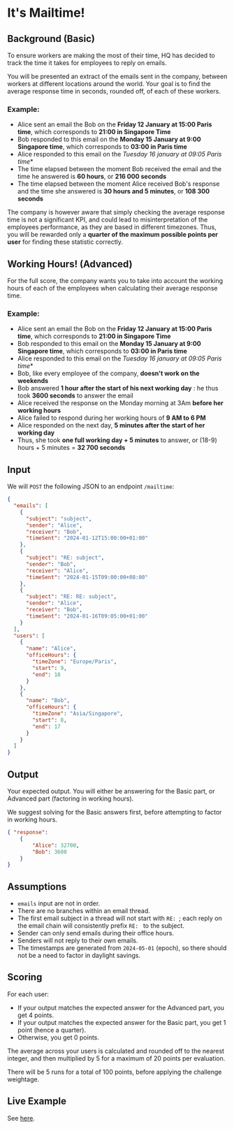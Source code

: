 # It's Mailtime!

## Background (Basic)

To ensure workers are making the most of their time, HQ has decided to track the time it takes for employees to reply on
emails.

You will be presented an extract of the emails sent in the company, between workers at different locations around the
world.
Your goal is to find the average response time in seconds, rounded off, of each of these workers.

### Example:

- Alice sent an email the Bob on the **Friday 12 January at 15:00 Paris time**, which corresponds to **21:00 in
  Singapore Time**
- Bob responded to this email on the **Monday 15 January at 9:00 Singapore time**, which corresponds to **03:00 in Paris
  time**
- Alice responded to this email on the *Tuesday 16 january at 09:05 Paris time**
- The time elapsed between the moment Bob received the email and the time he answered is **60 hours**, or **216 000
  seconds**
- The time elapsed between the moment Alice received Bob's response and the time she answered is **30 hours and 5
  minutes**, or **108 300 seconds**

The company is however aware that simply checking the average response time is not a significant KPI, and could lead to
misinterpretation of the employees performance, as they are based in different timezones. Thus, you will be rewarded
only a **quarter of the maximum possible points per user** for finding these statistic correctly.

## Working Hours! (Advanced)

For the full score, the company wants you to take into account the working hours of each of the employees when
calculating their average response time.

### Example:

- Alice sent an email the Bob on the **Friday 12 January at 15:00 Paris time**, which corresponds to **21:00 in
  Singapore Time**
- Bob responded to this email on the **Monday 15 January at 9:00 Singapore time**, which corresponds to **03:00 in Paris
  time**
- Alice responded to this email on the *Tuesday 16 january at 09:05 Paris time**
- Bob, like every employee of the company, **doesn't work on the weekends**
- Bob answered **1 hour after the start of his next working day** : he thus took **3600 seconds** to answer the email
- Alice received the response on the Monday morning at 3Am **before her working hours**
- Alice failed to respond during her working hours of **9 AM to 6 PM**
- Alice responded on the next day, **5 minutes after the start of her working day**
- Thus, she took **one full working day + 5 minutes** to answer, or (18-9) hours + 5 minutes = **32 700 seconds**

## Input

We will `POST` the following JSON to an endpoint `/mailtime`:

```json
{
  "emails": [
    {
      "subject": "subject",
      "sender": "Alice",
      "receiver": "Bob",
      "timeSent": "2024-01-12T15:00:00+01:00"
    },
    {
      "subject": "RE: subject",
      "sender": "Bob",
      "receiver": "Alice",
      "timeSent": "2024-01-15T09:00:00+08:00"
    },
    {
      "subject": "RE: RE: subject",
      "sender": "Alice",
      "receiver": "Bob",
      "timeSent": "2024-01-16T09:05:00+01:00"
    }
  ],
  "users": [
    {
      "name": "Alice",
      "officeHours": {
        "timeZone": "Europe/Paris",
        "start": 9,
        "end": 18
      }
    },
    {
      "name": "Bob",
      "officeHours": {
        "timeZone": "Asia/Singapore",
        "start": 8,
        "end": 17
      }
    }
  ]
}
```

## Output

Your expected output. You will either be answering for the Basic part, or Advanced part (factoring in working hours).

We suggest solving for the Basic answers first, before attempting to factor in working hours.

```json
{ "response": 
    {
        "Alice": 32700,
        "Bob": 3600
    }
}
```

## Assumptions

* `emails` input are not in order.
* There are no branches within an email thread.
* The first email subject in a thread will not start with `RE: `; each reply on the email chain will consistently
  prefix `RE: ` to the subject.
* Sender can only send emails during their office hours.
* Senders will not reply to their own emails.
* The timestamps are generated from `2024-05-01` (epoch), so there should not be a need to factor in daylight savings.

## Scoring

For each user:

* If your output matches the expected answer for the Advanced part, you get 4 points.
* If your output matches the expected answer for the Basic part, you get 1 point (hence a quarter).
* Otherwise, you get 0 points.

The average across your users is calculated and rounded off to the nearest integer, and then multiplied by 5 for a
maximum of 20 points per evaluation.

There will be 5 runs for a total of 100 points, before applying the challenge weightage.

## Live Example

See [here](/example).